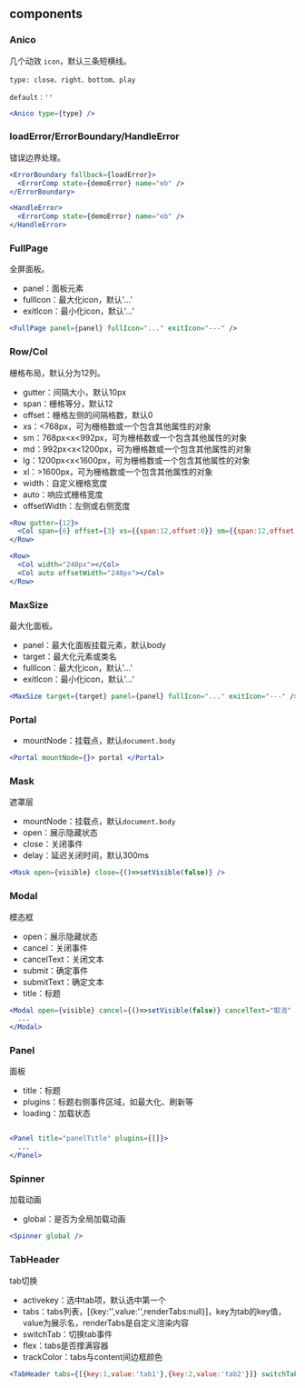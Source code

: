 ## components


### Anico

几个动效 `icon`，默认三条短横线。

`type: close、right、bottom、play`

`default：''`

```jsx
<Anico type={type} />

```

### loadError/ErrorBoundary/HandleError

错误边界处理。

```jsx
<ErrorBoundary fallback={loadError}>
  <ErrorComp state={demoError} name="eb" />
</ErrorBoundary>

<HandleError>
  <ErrorComp state={demoError} name="eb" />
</HandleError>

```

### FullPage

全屏面板。

- panel：面板元素
- fullIcon：最大化icon，默认'...'
- exitIcon：最小化icon，默认'...'

```jsx
<FullPage panel={panel} fullIcon="..." exitIcon="---" />

```

### Row/Col

栅格布局，默认分为12列。

- gutter：间隔大小，默认10px
- span：栅格等分，默认12
- offset：栅格左侧的间隔格数，默认0
- xs：<768px，可为栅格数或一个包含其他属性的对象
- sm：768px<x<992px，可为栅格数或一个包含其他属性的对象
- md：992px<x<1200px，可为栅格数或一个包含其他属性的对象
- lg：1200px<x<1600px，可为栅格数或一个包含其他属性的对象
- xl：>1600px，可为栅格数或一个包含其他属性的对象
- width：自定义栅格宽度
- auto：响应式栅格宽度
- offsetWidth：左侧或右侧宽度

```jsx
<Row gutter={12}>
  <Col span={6} offset={3} xs={{span:12,offset:0}} sm={{span:12,offset:0}} md={12} lg={6} xl={{span:3,offset:2}}}></Col>
</Row>

<Row>
  <Col width="240px"></Col>
  <Col auto offsetWidth="240px"></Col>
</Row>

```

### MaxSize

最大化面板。

- panel：最大化面板挂载元素，默认body
- target：最大化元素或类名
- fullIcon：最大化icon，默认'...'
- exitIcon：最小化icon，默认'...'

```jsx
<MaxSize target={target} panel={panel} fullIcon="..." exitIcon="---" />

```

### Portal

- mountNode：挂载点，默认`document.body`

```jsx
<Portal mountNode={}> portal </Portal>

```

### Mask

遮罩层

- mountNode：挂载点，默认`document.body`
- open：展示隐藏状态
- close：关闭事件
- delay：延迟关闭时间，默认300ms

```jsx
<Mask open={visible} close={()=>setVisible(false)} />

```

### Modal

模态框

- open：展示隐藏状态
- cancel：关闭事件
- cancelText：关闭文本
- submit：确定事件
- submitText：确定文本
- title：标题


```jsx
<Modal open={visible} cancel={()=>setVisible(false)} cancelText="取消" submit={()=>setVisible(false)} submitText="确定" title='Modal 弹窗'>
  ...
</Modal>

```

### Panel

面板

- title：标题
- plugins：标题右侧事件区域，如最大化、刷新等
- loading：加载状态

```jsx

<Panel title="panelTitle" plugins={[]}>
  ...
</Panel>

```

### Spinner

加载动画

- global：是否为全局加载动画

```jsx
<Spinner global />

```

### TabHeader

tab切换

- activekey：选中tab项，默认选中第一个
- tabs：tabs列表，[{key:'',value:'',renderTabs:null}]，key为tab的key值，value为展示名，renderTabs是自定义渲染内容
- switchTab：切换tab事件
- flex：tabs是否撑满容器
- trackColor：tabs与content间边框颜色

```jsx
<TabHeader tabs={[{key:1,value:'tab1'},{key:2,value:'tab2'}]} switchTab={()=>{}} flex />

```
